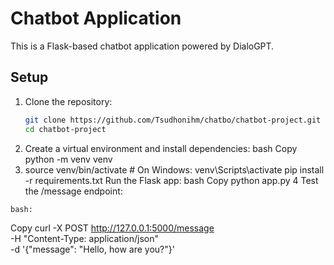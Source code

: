 # Chatbot Application

This is a Flask-based chatbot application powered by DialoGPT.

## Setup

1. Clone the repository:
   ```bash
   git clone https://github.com/Tsudhonihm/chatbo/chatbot-project.git
   cd chatbot-project
2. Create a virtual environment and install dependencies:
    bash
    Copy python -m venv venv
3.   source venv/bin/activate  # On Windows: venv\Scripts\activate
     pip install -r requirements.txt
     Run the Flask app: bash Copy python app.py
4  Test the /message endpoint:

    bash:
   Copy curl -X POST http://127.0.0.1:5000/message \
     -H "Content-Type: application/json" \
     -d '{"message": "Hello, how are you?"}'
